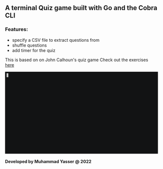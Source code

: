 ## A terminal Quiz game built with Go and the Cobra CLI

### Features:

- specify a CSV file to extract questions from
- shuffle questions
- add timer for the quiz

 This is based on on John Calhoun's quiz game
Check out the exercises [here](https://gophercises.com/)

![demo](demo.gif)

**Developed by Muhammad Yasser @ 2022**

